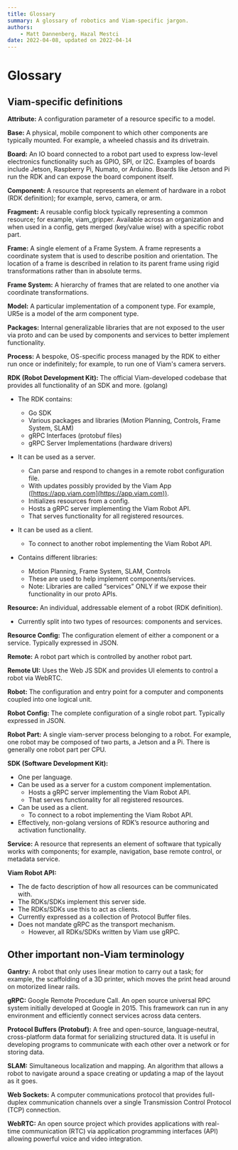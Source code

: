 ```yaml
---
title: Glossary
summary: A glossary of robotics and Viam-specific jargon.
authors:
    - Matt Dannenberg, Hazal Mestci
date: 2022-04-08, updated on 2022-04-14
---
```

# Glossary

## Viam-specific definitions

**Attribute:** A configuration parameter of a resource specific to a model.

**Base:** A physical, mobile component to which other components are typically mounted.
For example, a wheeled chassis and its drivetrain.

**Board:** An IO board connected to a robot part used to express low-level electronics functionality such as GPIO, SPI, or I2C.
Examples of boards include Jetson, Raspberry Pi, Numato, or Arduino.
Boards like Jetson and Pi run the RDK and can expose the board component itself.

**Component:** A resource that represents an element of hardware in a robot (RDK definition); for example, servo, camera, or arm.

**Fragment:** A reusable config block typically representing a common resource; for example, viam_gripper.
Available across an organization and when used in a config, gets merged (key/value wise) with a specific robot part.

**Frame:** A single element of a Frame System.
A frame represents a coordinate system that is used to describe position and orientation.
The location of a frame is described in relation to its parent frame using rigid transformations rather than in absolute terms.

**Frame System:** A hierarchy of frames that are related to one another via coordinate transformations.

**Model:** A particular implementation of a component type.
For example, UR5e is a model of the arm component type.

**Packages:** Internal generalizable libraries that are not exposed to the user via proto and can be used by components and services to better implement functionality.

**Process:** A bespoke, OS-specific process managed by the RDK to either run once or indefinitely; for example, to run one of Viam's camera servers.

**RDK (Robot Development Kit):** The official Viam-developed codebase that provides all functionality of an SDK and more. (golang)

* The RDK contains: 
    * Go SDK
    * Various packages and libraries (Motion Planning, Controls, Frame System, SLAM)
    * gRPC Interfaces (protobuf files)
    * gRPC Server Implementations (hardware drivers)

* It can be used as a server.
    * Can parse and respond to changes in a remote robot configuration file.
    * With updates possibly provided by the Viam App ([https://app.viam.com](https://app.viam.com)).
    * Initializes resources from a config.
    * Hosts a gRPC server implementing the Viam Robot API.
    * That serves functionality for all registered resources.

* It can be used as a client.
    * To connect to another robot implementing the Viam Robot API.

* Contains different libraries:
    * Motion Planning, Frame System, SLAM, Controls
    * These are used to help implement components/services.
    * Note: Libraries are called “services” ONLY if we expose their functionality in our proto APIs.

**Resource:** An individual, addressable element of a robot (RDK definition).

* Currently split into two types of resources: components and services.

**Resource Config:** The configuration element of either a component or a service.
Typically expressed in JSON.

**Remote:** A robot part which is controlled by another robot part.

**Remote UI:** Uses the Web JS SDK and provides UI elements to control a robot via WebRTC.

**Robot:** The configuration and entry point for a computer and components coupled into one logical unit.

**Robot Config:** The complete configuration of a single robot part.
Typically expressed in JSON.

**Robot Part:** A single viam-server process belonging to a robot.
For example, one robot may be composed of two parts, a Jetson and a Pi.
There is generally one robot part per CPU.

**SDK (Software Development Kit):**

* One per language.
* Can be used as a server for a custom component implementation.
    * Hosts a gRPC server implementing the Viam Robot API.
    * That serves functionality for all registered resources.
* Can be used as a client.
    * To connect to a robot implementing the Viam Robot API.
* Effectively, non-golang versions of RDK’s resource authoring and activation functionality.

**Service:** A resource that represents an element of software that typically works with components; for example, navigation, base remote control, or metadata service.

**Viam Robot API:**

* The de facto description of how all resources can be communicated with.
* The RDKs/SDKs implement this server side.
* The RDKs/SDKs use this to act as clients.
* Currently expressed as a collection of Protocol Buffer files.
* Does not mandate gRPC as the transport mechanism.
    * However, all RDKs/SDKs written by Viam use gRPC.

## Other important non-Viam terminology

**Gantry:** A robot that only uses linear motion to carry out a task; for example, the scaffolding of a 3D printer, which moves the print head around on motorized linear rails.

**gRPC:** Google Remote Procedure Call.
An open source universal RPC system initially developed at Google in 2015.
This framework can run in any environment and efficiently connect services across data centers.

**Protocol Buffers (Protobuf):** A free and open-source, language-neutral, cross-platform data format for serializing structured data.
It is useful in developing programs to communicate with each other over a network or for storing data.

**SLAM:** Simultaneous localization and mapping.
An algorithm that allows a robot to navigate around a space creating or updating a map of the layout as it goes.

**Web Sockets:** A computer communications protocol that provides full-duplex communication channels over a single Transmission Control Protocol (TCP) connection.

**WebRTC:** An open source project which provides applications with real-time communication (RTC) via application programming interfaces (API) allowing powerful voice and video integration.
